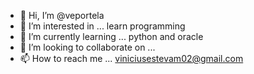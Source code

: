 - 👋 Hi, I’m @veportela
- 👀 I’m interested in ... learn programming
- 🌱 I’m currently learning ... python and oracle
- 💞️ I’m looking to collaborate on ...
- 📫 How to reach me ... viniciusestevam02@gmail.com

<!---
veportela/veportela is a ✨ special ✨ repository because its `README.md` (this file) appears on your GitHub profile.
You can click the Preview link to take a look at your changes.
--->

